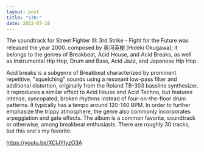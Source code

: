 ```yaml
---
layout: post
title: "570:"
date: 2022-07-10
---
```


The soundtrack for Street Fighter III: 3rd Strike - Fight for the Future was released the year 2000. composed by 奥河英樹 [Hideki Okugawa], it belongs to the genres of Breakbeat, Acid House, and Acid Breaks, as well as Instrumental Hip Hop, Drum and Bass, Acid Jazz, and Japanese Hip Hop.

Acid breaks is a subgenre of Breakbeat characterized by prominent repetitive, "squelching" sounds using a resonant low-pass filter and additional distortion, originally from the Roland TB-303 bassline synthesizer. It reproduces a similar effect to Acid House and Acid Techno, but features intense, syncopated, broken rhythms instead of four-on-the-floor drum patterns. It typically has a tempo around 120-140 BPM. In order to further emphasize the trippy atmosphere, the genre also commonly incorporates arpeggiation and gate effects. The album is a common favorite, soundtrack or otherwise, among breakbeat enthusiasts. There are roughly 30 tracks, but this one's my favorite:
 
https://youtu.be/XClJYIyzO3A
